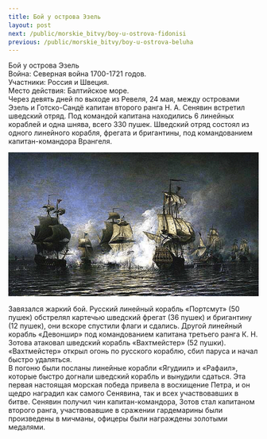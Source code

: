 ```yaml
---
title: Бой у острова Эзель
layout: post
next: /public/morskie_bitvy/boy-u-ostrova-fidonisi
previous: /public/morskie_bitvy/boy-u-ostrova-beluha
---
```


Бой у острова Эзель   
Война: Северная война 1700-1721 годов.  
Участники: Россия и Швеция.  
Место действия: Балтийское море.  
Через девять дней по выходе из Ревеля, 24 мая, между островами Эзель и Готско-Сандё капитан второго ранга Н. А. Сенявин встретил шведский отряд. Под командой капитана находились 6 линейных кораблей и одна шнява, всего 330 пушек. Шведский отряд состоял из одного линейного корабля, фрегата и бригантины, под командованием капитан-командора Врангеля.  
  

![](/assets/img/Ezel_boy.gif)  

  
Завязался жаркий бой. Русский линейный корабль «Портсмут» (50 пушек) обстрелял картечью шведский фрегат (36 пушек) и бригантину (12 пушек), они вскоре спустили флаги и сдались. Другой линейный корабль «Девоншир» под командованием капитана третьего ранга К. Н. Зотова атаковал шведский корабль «Вахтмейстер» (52 пушки). «Вахтмейстер» открыл огонь по русского кораблю, сбил паруса и начал быстро удаляться.  
В погоню были посланы линейные корабли «Ягудиил» и «Рафаил», которые быстро догнали шведский корабль и вынудили сдаться. Эта первая настоящая морская победа привела в восхищение Петра, и он щедро наградил как самого Сенявина, так и всех участвовавших в битве. Сенявин получил чин капитан-командора, Зотов стал капитаном второго ранга, участвовавшие в сражении гардемарины были произведены в мичманы, офицеры были награждены золотыми медалями.